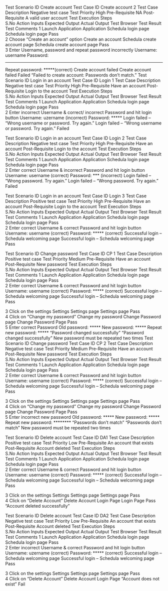 
Test Scenario ID	Create account	Test Case ID	Create account 2
Test Case Description	Negative test case	Test Priority	High
Pre-Requisite	NA	Post-Requisite	A valid user account
Test Execution Steps	
S.No	Action	Inputs	Expected Output	Actual Output	Test Browser	Test Result	Test Comments
1	Launch Application	Application	Schedula login page	Schedula login page		Pass	
2	Choose “Create an account” option	Create an account	Schedula create account page	Schedula create account page		Pass	
3	Enter Username, password and repeat password incorrectly	Username: username
Password:
***** 
Repeat password: *****(correct)	Create account failed	Create account failed		Failed	“Failed to create account: Passwords don’t match.”
Test Scenario ID	Login in an account	Test Case ID	Login 1
Test Case Description	Negative test case	Test Priority	High
Pre-Requisite	Have an account	Post-Requisite	Login to the account
Test Execution Steps	
S.No	Action	Inputs	Expected Output	Actual Output	Test Browser	Test Result	Test Comments
1	Launch Application	Application	Schedula login page	Schedula login page		Pass	
2	Enter incorrect Username &  correct/ incorrect Password and hit login button	Username: uzername (incorrect)
Password:
***** 	Login failed – “Wrong username or password. Try again.”	Login failed – “Wrong username or password. Try again.”		Failed	

Test Scenario ID	Login in an account	Test Case ID	Login 2
Test Case Description	Negative test case	Test Priority	High
Pre-Requisite	Have an account	Post-Requisite	Login to the account
Test Execution Steps	
S.No	Action	Inputs	Expected Output	Actual Output	Test Browser	Test Result	Test Comments
1	Launch Application	Application	Schedula login page	Schedula login page		Pass	
2	Enter correct Username &  incorrect Password and hit login button	Username: username (correct)
Password:
*** (incorrect) 	Login failed – “Wrong password. Try again.”	Login failed – “Wrong password. Try again.”		Failed	






Test Scenario ID	Login in an account	Test Case ID	Login 3
Test Case Description	Positive test case	Test Priority	High
Pre-Requisite	Have an account	Post-Requisite	Login to the account
Test Execution Steps	
S.No	Action	Inputs	Expected Output	Actual Output	Test Browser	Test Result	Test Comments
1	Launch Application	Application	Schedula login page	Schedula login page		Pass	
2	Enter correct Username &  correct Password and hit login button	Username: username (correct)
Password:
***** (correct) 	Successful login – Schedula welcoming page	Successful login – Schedula welcoming page		Pass	


Test Scenario ID	Change password	Test Case ID	CP 1
Test Case Description	Positive test case	Test Priority	Medium
Pre-Requisite	Have an account	Post-Requisite	New password
Test Execution Steps	
S.No	Action	Inputs	Expected Output	Actual Output	Test Browser	Test Result	Test Comments
1	Launch Application	Application	Schedula login page	Schedula login page		Pass	
2	Enter correct Username &  correct Password and hit login button	Username: username (correct)
Password:
***** (correct) 	Successful login – Schedula welcoming page	Successful login – Schedula welcoming page		Pass	




3	Click on the settings
	Settings	Settings page	Settings page		Pass	
4	Click on “Change my password”	Change my password	Change Password page	Change Password Page		Pass	
5	Enter correct Password	Old password: *****
New password: *****
Repeat new password: *****	“Password changed successfully”	“Password changed successfully”			New password must be repeated two times
Test Scenario ID	Change password	Test Case ID	CP 2
Test Case Description	Negative test case	Test Priority	Medium
Pre-Requisite	Have an account	Post-Requisite	New password
Test Execution Steps	
S.No	Action	Inputs	Expected Output	Actual Output	Test Browser	Test Result	Test Comments
1	Launch Application	Application 	Schedula login page	Schedula login page		Pass	
2	Enter correct Username &  correct Password and hit login button	Username: username (correct)
Password:
***** (correct) 	Successful login – Schedula welcoming page	Successful login – Schedula welcoming page		Pass	




3	Click on the settings
	Settings	Settings page	Settings page		Pass	
4	Click on “Change my password”	Change my password	Change Password page	Change Password Page		Pass	
5	Enter incorrect new password	Old password: *****
New password: *****
Repeat new password: ********	“Passwords don’t match”	“Passwords don’t match”			New password must be repeated two times


Test Scenario ID	Delete account	Test Case ID	DA1
Test Case Description	Positive test case	Test Priority	Low
Pre-Requisite	An account that exists	Post-Requisite	Account deleted
Test Execution Steps	
S.No	Action	Inputs	Expected Output	Actual Output	Test Browser	Test Result	Test Comments
1	Launch Application	Application	Schedula login page	Schedula login page		Pass	
2	Enter correct Username & correct Password and hit login button	Username: username (correct)
Password:
***** (correct) 	Successful login – Schedula welcoming page	Successful login – Schedula welcoming page		Pass	




3	Click on the settings
	Settings	Settings page	Settings page		Pass	
4	Click on “Delete Account”	Delete Account	Login Page	Login Page		Pass	“Account deleted successfully”


Test Scenario ID	Delete account	Test Case ID	DA2
Test Case Description	Negative test case	Test Priority	Low
Pre-Requisite	An account that exists	Post-Requisite	Account deleted
Test Execution Steps	
S.No	Action	Inputs	Expected Output	Actual Output	Test Browser	Test Result	Test Comments
1	Launch Application	Application	Schedula login page	Schedula login page		Pass	
2	Enter incorrect Username & correct Password and hit login button	Username: uzername (correct)
Password:
***** (correct) 	Successful login – Schedula welcoming page	Successful login – Schedula welcoming page		Pass	




3	Click on the settings
	Settings	Settings page	Settings page		Pass	
4	Click on “Delete Account”	Delete Account	Login Page	“Account does not exist”		Fail	

